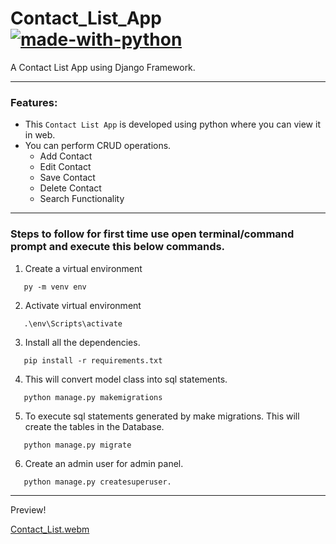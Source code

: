 # Contact_List_App [![made-with-python](https://img.shields.io/badge/Made%20with-Python-1f425f.svg)](https://www.python.org/)
A Contact List App using Django Framework.

--------------------------------------------------------
### Features:
* This `Contact List App` is developed using python where you can view it in web.
* You can perform CRUD operations.
  * Add Contact
  * Edit Contact
  * Save Contact
  * Delete Contact
  * Search Functionality
----------------------------------------------------
### Steps to follow for first time use open terminal/command prompt and execute this below commands.

1. Create a virtual environment
~~~
   py -m venv env
~~~
2. Activate virtual environment
~~~
   .\env\Scripts\activate
~~~
3. Install all the dependencies.
~~~
   pip install -r requirements.txt
~~~
4. This will convert model class into sql statements.
~~~
   python manage.py makemigrations
~~~
5.  To execute sql statements generated by make migrations. This will create the tables in the Database. 
~~~
   python manage.py migrate
~~~
6. Create an admin user for admin panel.
~~~
   python manage.py createsuperuser.
~~~
--------------------------------------------------
Preview!

[Contact_List.webm](https://user-images.githubusercontent.com/64123078/212822424-b3b76b88-abb0-4466-a1bd-2b71e6b1e28c.webm)
